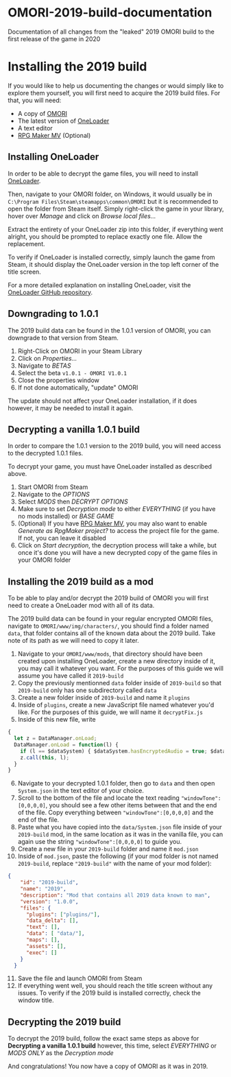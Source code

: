 # OMORI-2019-build-documentation
Documentation of all changes from the "leaked" 2019 OMORI build to the first release of the game in 2020

# Installing the 2019 build
If you would like to help us documenting the changes or would simply like to explore them yourself, you will first need to acquire the 2019 build files.
For that, you will need:
- A copy of [OMORI](https://store.steampowered.com/app/1150690/OMORI/)
- The latest version of [OneLoader](https://github.com/rphsoftware/OneLoader/releases)
- A text editor
- [RPG Maker MV](https://store.steampowered.com/app/363890/RPG_Maker_MV/) (Optional)

## Installing OneLoader
In order to be able to decrypt the game files, you will need to install [OneLoader](https://github.com/rphsoftware/OneLoader/releases).

Then, navigate to your OMORI folder, on Windows, it would usually be in `C:\Program Files\Steam\steamapps\common\OMORI` but it is recommended to open the folder from Steam itself. Simply right-click the game in your library, hover over *Manage* and click on *Browse local files...*

Extract the entirety of your OneLoader zip into this folder, if everything went alright, you should be prompted to replace exactly one file. Allow the replacement.

To verify if OneLoader is installed correctly, simply launch the game from Steam, it should display the OneLoader version in the top left corner of the title screen.

For a more detailed explanation on installing OneLoader, visit the [OneLoader GitHub repository](https://github.com/rphsoftware/OneLoader/).

## Downgrading to 1.0.1
The 2019 build data can be found in the 1.0.1 version of OMORI, you can downgrade to that version from Steam.

1. Right-Click on OMORI in your Steam Library
2. Click on *Properties...*
3. Navigate to *BETAS*
4. Select the beta `v1.0.1 - OMORI V1.0.1`
5. Close the properties window
6. If not done automatically, "update" OMORI

The update should not affect your OneLoader installation, if it does however, it may be needed to install it again.

## Decrypting a vanilla 1.0.1 build
In order to compare the 1.0.1 version to the 2019 build, you will need access to the decrypted 1.0.1 files.

To decrypt your game, you must have OneLoader installed as described above.

1. Start OMORI from Steam
2. Navigate to the *OPTIONS*
3. Select *MODS* then *DECRYPT OPTIONS*
4. Make sure to set *Decryption mode* to either *EVERYTHING* (if you have no mods installed) or *BASE GAME*
5. (Optional) If you have [RPG Maker MV](http://store.steampowered.com/app/363890/RPG_Maker_MV/), you may also want to enable *Generate as RpgMaker project?* to access the project file for the game. If not, you can leave it disabled
6. Click on *Start decryption*, the decryption process will take a while, but once it's done you will have a new decrypted copy of the game files in your OMORI folder

## Installing the 2019 build as a mod
To be able to play and/or decrypt the 2019 build of OMORI you will first need to create a OneLoader mod with all of its data.

The 2019 build data can be found in your regular encrypted OMORI files, navigate to `OMORI/www/img/characters/`, you should find a folder named `data`, that folder contains all of the known data about the 2019 build. Take note of its path as we will need to copy it later.

1. Navigate to your `OMORI/www/mods`, that directory should have been created upon installing OneLoader, create a new directory inside of it, you may call it whatever you want. For the purposes of this guide we will assume you have called it `2019-build`
2. Copy the previously mentionned `data` folder inside of `2019-build` so that `2019-build` only has one subdirectory called `data`
3. Create a new folder inside of `2019-build` and name it `plugins`
4. Inside of `plugins`, create a new JavaScript file named whatever you'd like. For the purposes of this guide, we will name it `decryptFix.js`
5. Inside of this new file, write 
```js
{
  let z = DataManager.onLoad;
  DataManager.onLoad = function(l) {
    if (l == $dataSystem) { $dataSystem.hasEncryptedAudio = true; $dataSystem.hasEncryptedImages = true; }
    z.call(this, l);
  }
}
```
6. Navigate to your decrypted 1.0.1 folder, then go to `data` and then open `System.json` in the text editor of your choice.
7. Scroll to the bottom of the file and locate the text reading `"windowTone":[0,0,0,0]`, you should see a few other items between that and the end of the file. Copy everything between `"windowTone":[0,0,0,0]` and the end of the file.
8. Paste what you have copied into the `data/System.json` file inside of your `2019-build` mod, in the same location as it was in the vanilla file, you can again use the string `"windowTone":[0,0,0,0]` to guide you.
9. Create a new file in your `2019-build` folder and name it `mod.json`
10. Inside of `mod.json`, paste the following (if your mod folder is not named `2019-build`, replace `"2019-build"` with the name of your mod folder):
```json
{
    "id": "2019-build",
    "name": "2019",
    "description": "Mod that contains all 2019 data known to man",
    "version": "1.0.0",
    "files": {
      "plugins": ["plugins/"],
      "data_delta": [],
      "text": [],
      "data": [ "data/"],
      "maps": [],
	  "assets": [],
      "exec": []
    }
  }
```
11. Save the file and launch OMORI from Steam
12. If everything went well, you should reach the title screen without any issues. To verify if the 2019 build is installed correctly, check the window title.

## Decrypting the 2019 build
To decrypt the 2019 build, follow the exact same steps as above for **Decrypting a vanilla 1.0.1 build** however, this time, select *EVERYTHING* or *MODS ONLY* as the *Decryption mode*

And congratulations! You now have a copy of OMORI as it was in 2019.

